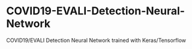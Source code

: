 # COVID19-EVALI-Detection-Neural-Network
COVID19/EVALI Detection Neural Network trained with Keras/Tensorflow
